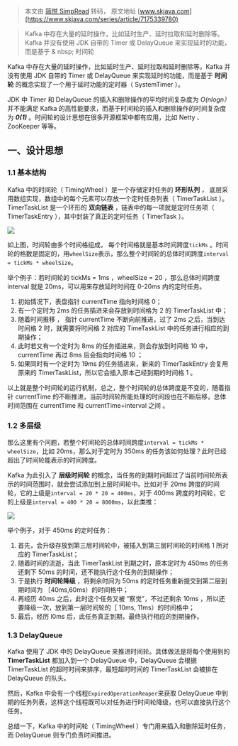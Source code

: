 > 本文由 [简悦 SimpRead](http://ksria.com/simpread/) 转码， 原文地址 [www.skjava.com](https://www.skjava.com/series/article/7175339780)

> Kafka 中存在大量的延时操作，比如延时生产、延时拉取和延时删除等。Kafka 并没有使用 JDK 自带的 Timer 或 DelayQueue 来实现延时的功能，而是基于 & nbsp; 时间轮

Kafka 中存在大量的延时操作，比如延时生产、延时拉取和延时删除等。Kafka 并没有使用 JDK 自带的 Timer 或 DelayQueue 来实现延时的功能，而是基于 **时间轮** 的概念实现了一个用于延时功能的定时器（ SystemTimer ）。

JDK 中 Timer 和 DelayQueue 的插入和删除操作的平均时间复杂度为 *O(nlogn）* 并不能满足 Kafka 的高性能要求，而基于时间轮的插入和删除操作的时间复杂度为 _**0(1)**_ 。时间轮的设计思想在很多开源框架中都有应用，比如 Netty 、ZooKeeper 等等。

一、设计思想
------

### 1.1 基本结构

Kafka 中的时间轮（ TimingWheel ）是一个存储定时任务的 **环形队列** ， 底层采用数组实现，数组中的每个元素可以存放一个定时任务列表（ TimerTaskList ）。 TimerTaskList 是一个环形的 **双向链表** ，链表中的每一项就是定时任务项（ TimerTaskEntry ），其中封装了真正的定时任务（ TimerTask ）。

![](http://image.skjava.com/article/series/kafka/202307312120308261.png)

如上图，时间轮由多个时间格组成， 每个时间格就是基本时间跨度`tickMs` 。时间轮的格数是固定的，用`wheelSize`表示，那么整个时间轮的总体时间跨度`interval = tickMs * wheelSize`。

举个例子：若时间轮的 tickMs = 1ms ，wheelSize = 20 ，那么总体时间跨度 interval 就是 20ms，可以用来存放延时时间在 0-20ms 内的定时任务。

1.  初始情况下，表盘指针 currentTime 指向时间格 0；
2.  有一个定时为 2ms 的任务插进来会存放到时间格为 2 的 TimerTaskList 中；
3.  随着时间推移 ， 指针 currentTime 不断向前推进，过了 2ms 之后，当到达时间格 2 时，就需要将时间格 2 对应的 TimeTaskList 中的任务进行相应的到期操作；
4.  此时若又有一个定时为 8ms 的任务插进来，则会存放到时间格 10 中，currentTime 再过 8ms 后会指向时间格 10 ；
5.  如果同时有一个定时为 19ms 的任务插进来，新来的 TimerTaskEntry 会复用原来的 TimerTaskList，所以它会插入原本己经到期的时间格 1 。

以上就是整个时间轮的运行机制，总之，整个时间轮的总体跨度是不变的，随着指针 currentTime 的不断推进，当前时间轮所能处理的时间段也在不断后移，总体时间范围在 currentTime 和 currentTime+interval 之间 。

### 1.2 多层级

那么这里有个问题，若整个时间轮的总体时间跨度`interval = tickMs * wheelSize`，比如 20ms，那么对于定时为 350ms 的任务该如何处理？此时已经超出了时间轮能表示的时间跨度。

Kafka 为此引入了 **层级时间轮** 的概念，当任务的到期时间超过了当前时间轮所表示的时间范围时，就会尝试添加到上层时间轮中。比如对于 20ms 跨度的时间轮，它的上级是`interval = 20 * 20 = 400ms`，对于 400ms 跨度的时间轮，它的上级是`interval = 400 * 20 = 8000ms`，以此类推：

![](http://image.skjava.com/article/series/kafka/202307312120387192.png)

举个例子，对于 450ms 的定时任务：

1.  首先，会升级存放到第三层时间轮中，被插入到第三层时间轮的时间格 1 所对应的 TimerTaskList；
2.  随着时间的流逝，当此 TimerTaskList 到期之时，原本定时为 450ms 的任务还剩下 50ms 的时间，还不能执行这个任务的到期操作；
3.  于是执行 **时间轮降级** ，将剩余时间为 50ms 的定时任务重新提交到第二层到期时间为 ［40ms,60ms）的时间格中；
4.  再经历 40ms 之后，此时这个任务又被 “察觉”，不过还剩余 10ms ，所以还要降级一次，放到第一层时间轮的［ 10ms, 11ms）的时间格中；
5.  最后，经历 l0ms 后，此任务真正到期，最终执行相应的到期操作。

### 1.3 DelayQueue

Kafka 使用了 JDK 中的 DelayQueue 来推进时间轮。具体做法是将每个使用到的 **TimerTaskList** 都加入到一个 DelayQueue 中，DelayQueue 会根据 TimerTaskList 的超时时间来排序，最短超时时间的 TimerTaskList 会被排在 DelayQueue 的队头。

然后，Kafka 中会有一个线程`ExpiredOperationReaper`来获取 DelayQueue 中到期的任务列表，这样这个线程既可以对任务进行时间轮降级，也可以直接执行这个任务。

总结一下，Kafka 中的时间轮（ TimingWheel ）专门用来插入和删除延时任务，而 DelayQueue 则专门负责时间推进。